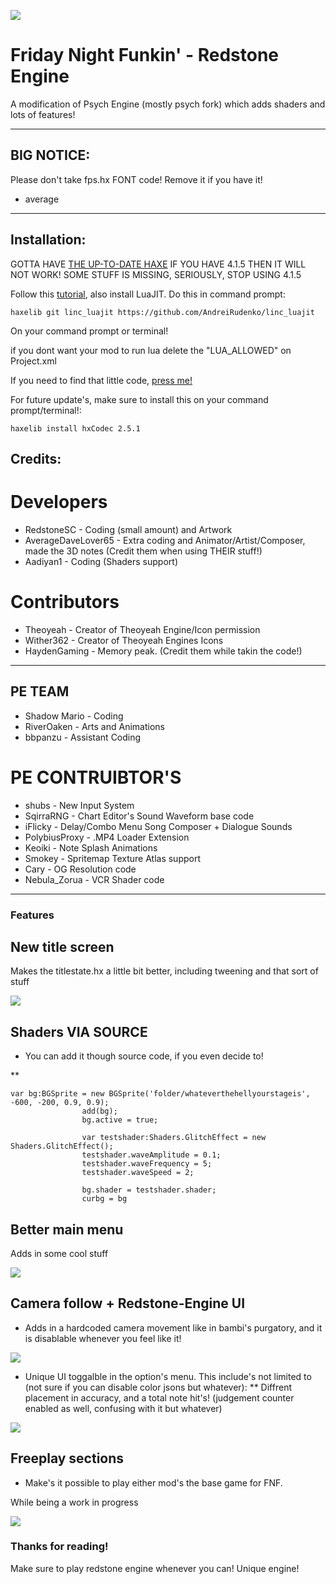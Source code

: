 ![](https://user-images.githubusercontent.com/100803757/183262381-b61dfcf2-2a78-401c-8bd0-ffbf22d0e6a0.png?width=1101&height=701)
# Friday Night Funkin' - Redstone Engine
A modification of Psych Engine (mostly psych fork) which adds shaders and lots of features!
_____________________________________
## BIG NOTICE:
Please don't take fps.hx FONT code! Remove it if you have it!
- average
_____________________________________

## Installation:
GOTTA HAVE [THE UP-TO-DATE HAXE](https://haxe.org/download/) IF YOU HAVE 4.1.5 THEN IT WILL NOT WORK! SOME STUFF IS MISSING, SERIOUSLY, STOP USING 4.1.5

Follow this [tutorial](https://youtu.be/grCip1ATI94), also install LuaJIT.
Do this in command prompt:
```
haxelib git linc_luajit https://github.com/AndreiRudenko/linc_luajit
```
On your command prompt or terminal!

if you dont want your mod to run lua delete the "LUA_ALLOWED" on Project.xml

If you need to find that little code, [press me!](https://github.com/Gabriel2019r/FNF-GabEngine/blob/main/Project.xml)

For future update's, make sure to install this on your command prompt/terminal!:
```
haxelib install hxCodec 2.5.1 
```
## Credits:
# Developers
* RedstoneSC - Coding (small amount) and Artwork
* AverageDaveLover65 - Extra coding and Animator/Artist/Composer, made the 3D notes (Credit them when using THEIR stuff!)
* Aadiyan1 - Coding (Shaders support)
# Contributors
* Theoyeah - Creator of Theoyeah Engine/Icon permission
* Wither362 - Creator of Theoyeah Engines Icons
* HaydenGaming - Memory peak. (Credit them while takin the code!)

_____________________________________
## PE TEAM
* Shadow Mario - Coding
* RiverOaken - Arts and Animations
* bbpanzu - Assistant Coding

# PE CONTRUIBTOR'S
* shubs - New Input System
* SqirraRNG - Chart Editor's Sound Waveform base code
* iFlicky - Delay/Combo Menu Song Composer + Dialogue Sounds
* PolybiusProxy - .MP4 Loader Extension
* Keoiki - Note Splash Animations
* Smokey - Spritemap Texture Atlas support
* Cary - OG Resolution code
* Nebula_Zorua - VCR Shader code
_____________________________________

### Features

## New title screen

Makes the titlestate.hx a little bit better, including tweening and that sort of stuff

![](https://user-images.githubusercontent.com/107285739/185762607-78af4bee-57f8-472b-908c-d2d7fb4e2d12.png)

## Shaders VIA SOURCE

* You can add it though source code, if you even decide to!

**  
```
var bg:BGSprite = new BGSprite('folder/whateverthehellyourstageis', -600, -200, 0.9, 0.9);
				add(bg);
				bg.active = true;

				var testshader:Shaders.GlitchEffect = new Shaders.GlitchEffect();
				testshader.waveAmplitude = 0.1;
				testshader.waveFrequency = 5;
				testshader.waveSpeed = 2;

				bg.shader = testshader.shader;
				curbg = bg
```
## Better main menu

Adds in some cool stuff

![](https://user-images.githubusercontent.com/107285739/185762921-3fe34263-7341-4081-b39e-f005052879ee.png)

## Camera follow + Redstone-Engine UI

* Adds in a hardcoded camera movement like in bambi's purgatory, and it is disablable whenever you feel like it!

![](https://user-images.githubusercontent.com/107285739/185763095-231a84f3-deba-4be9-a072-631b9b88ff10.png)

* Unique UI toggalble in the option's menu. This include's not limited to (not sure if you can disable color jsons but whatever):
** Diffrent placement in accuracy, and a total note hit's! (judgement counter enabled as well, confusing with it but whatever)

![](https://user-images.githubusercontent.com/107285739/185763122-d44cfaab-5e46-4945-8918-fd7da05cae10.png)

## Freeplay sections

* Make's it possible to play either mod's the base game for FNF.

While being a work in progress

![](https://user-images.githubusercontent.com/107285739/185763286-bc7a47a2-7f5f-4feb-97a2-64de38c80e73.png)

### Thanks for reading!

Make sure to play redstone engine whenever you can! Unique engine!
